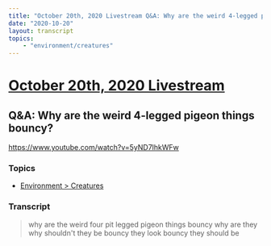 ```yaml
---
title: "October 20th, 2020 Livestream Q&A: Why are the weird 4-legged pigeon things bouncy?"
date: "2020-10-20"
layout: transcript
topics:
    - "environment/creatures"
---
```

# [October 20th, 2020 Livestream](../2020-10-20.md)
## Q&A: Why are the weird 4-legged pigeon things bouncy?
https://www.youtube.com/watch?v=5yND7lhkWFw

### Topics
* [Environment > Creatures](../topics/environment/creatures.md)

### Transcript

> why are the weird four pit legged pigeon things bouncy why are they why shouldn't they be bouncy they look bouncy they should be
